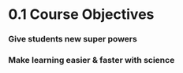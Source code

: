 # 0.1 Course Objectives

### Give students new super powers

### Make learning easier & faster with science

